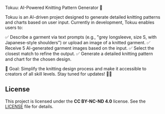 Tokuu: AI-Powered Knitting Pattern Generator 🧶

Tokuu is an AI-driven project designed to generate detailed knitting patterns and charts based on user input. Currently in development, Tokuu enables users to:

✅ Describe a garment via text prompts (e.g., "grey longsleeve, size S, with Japanese-style shoulders") or upload an image of a knitted garment.
✅ Receive 5 AI-generated garment images based on the input.
✅ Select the closest match to refine the output.
✅ Generate a detailed knitting pattern and chart for the chosen design.

🚀 Goal: Simplify the knitting design process and make it accessible to creators of all skill levels. Stay tuned for updates! 🫶🏻

## License

This project is licensed under the **CC BY-NC-ND 4.0** license. See the [LICENSE](LICENSE) file for details.
